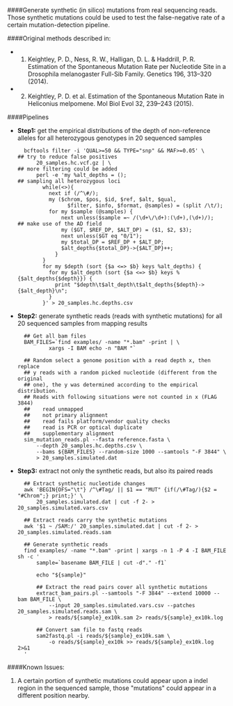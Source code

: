 ####Generate synthetic (in silico) mutations from real sequencing reads. 
Those synthetic mutations could be used to test the false-negative rate of a certain mutation-detection pipeline.

####Original methods described in:

* 1) Keightley, P. D., Ness, R. W., Halligan, D. L. & Haddrill, P. R. Estimation of the Spontaneous Mutation Rate per Nucleotide Site in a Drosophila melanogaster Full-Sib Family. Genetics 196, 313–320 (2014).

* 2) Keightley, P. D. et al. Estimation of the Spontaneous Mutation Rate in Heliconius melpomene. Mol Biol Evol 32, 239–243 (2015).


####Pipelines

* **Step1:** get the empirical distributions of the depth of non-reference alleles for all heterozygous genotypes in 20 sequenced samples

		bcftools filter -i 'QUAL>=50 && TYPE="snp" && MAF>=0.05' \       ## try to reduce false positives
		    20_samples.hc.vcf.gz | \                                     ## more filtering could be added
		    perl -e 'my %alt_depths = ();                                ## sampling all heterozygous loci
		      while(<>){
		        next if (/^\#/);
		        my ($chrom, $pos, $id, $ref, $alt, $qual, 
		        	  $filter, $info, $format, @samples) = (split /\t/);
		        for my $sample (@samples) {
		            next unless($sample =~ /(\d+\/\d+):(\d+),(\d+)/);    ## make use of the AD field
		            my ($GT, $REF_DP, $ALT_DP) = ($1, $2, $3);
		            next unless($GT eq "0/1"); 
		            my $total_DP = $REF_DP + $ALT_DP; 
		            $alt_depths{$total_DP}->{$ALT_DP}++;
		          }
		      }
		      for my $depth (sort {$a <=> $b} keys %alt_depths) { 
		        for my $alt_depth (sort {$a <=> $b} keys %{$alt_depths{$depth}}) {
		          print "$depth\t$alt_depth\t$alt_depths{$depth}->{$alt_depth}\n";
		        }
		      }' > 20_samples.hc.depths.csv


* **Step2:** generate synthetic reads (reads with synthetic mutations) for all 20 sequenced samples from mapping results

		## Get all bam files
		BAM_FILES=`find examples/ -name "*.bam" -print | \
				xargs -I BAM echo -n "BAM "`
		
		## Random select a genome position with a read depth x, then replace
		## y reads with a random picked nucleotide (different from the original
		## one), the y was determined according to the empirical distribution.
		## Reads with following situations were not counted in x (FLAG 3844)
		##    read unmapped
		##    not primary alignment
		##    read fails platform/vendor quality checks
		##    read is PCR or optical duplicate
		##    supplementary alignment
		sim_mutation_reads.pl --fasta reference.fasta \
		    --depth 20_samples.hc.depths.csv \
		    --bams ${BAM_FILES} --random-size 1000 --samtools "-F 3844" \
		    > 20_samples.simulated.dat


* **Step3:** extract not only the synthetic reads, but also its paired reads

		## Extract synthetic nucleotide changes
		awk 'BEGIN{OFS="\t"} /^\#Tag/ || $1 == "MUT" {if(/\#Tag/){$2 = "#Chrom";} print;}' \
		    20_samples.simulated.dat | cut -f 2- > 20_samples.simulated.vars.csv
		
		## Extract reads carry the synthetic mutations
		awk '$1 ~ /SAM:/' 20_samples.simulated.dat | cut -f 2- > 20_samples.simulated.reads.sam
		
		## Generate synthetic reads
		find examples/ -name "*.bam" -print | xargs -n 1 -P 4 -I BAM_FILE sh -c '
		    sample=`basename BAM_FILE | cut -d"." -f1`
		    
		    echo "${sample}"
		    
		    ## Extract the read pairs cover all synthetic mutations
		    extract_bam_pairs.pl --samtools "-F 3844" --extend 10000 --bam BAM_FILE \
		        --input 20_samples.simulated.vars.csv --patches 20_samples.simulated.reads.sam \
		        > reads/${sample}_ex10k.sam 2> reads/${sample}_ex10k.log
		    
		    ## Convert sam file to fastq reads
		    sam2fastq.pl -i reads/${sample}_ex10k.sam \
		        -o reads/${sample}_ex10k >> reads/${sample}_ex10k.log 2>&1
		'


####Known Issues:
1) A certain portion of synthetic mutations could appear upon a indel region in the sequenced sample, those "mutations" could appear in a different position nearby.

